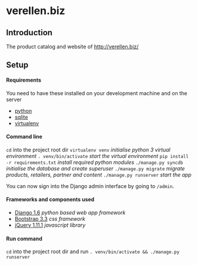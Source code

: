 verellen.biz
============

## Introduction

The product catalog and website of http://verellen.biz/

## Setup

#### Requirements
You need to have these installed on your development machine and on the server
- [python](https://www.python.org)
- [sqlite](https://www.sqlite.org/)
- [virtualenv](https://virtualenv.pypa.io/en/stable/)

#### Command line

`cd` into the project root dir
`virtualenv venv` *initialise python 3 virtual environment*
`. venv/bin/activate` *start the virtual environment*
`pip install -r requirements.txt` *install required python modules*
`./manage.py syncdb` *initialise the database and create superuser*
`./manage.py migrate` *migrate products, retailers, partner and content*
`./manage.py runserver` *start the app*

You can now sign into the Django admin interface by going to `/admin`.

#### Frameworks and components used
- [Django 1.6](https://www.djangoproject.com) *python based web app framework*
- [Bootstrap 3.3](http://getbootstrap.com) *css framework*
- [jQuery 1.11.1](https://jquery.com/) *javascript library*

#### Run command

`cd` into the project root dir and run
`. venv/bin/activate && ./manage.py runserver`

